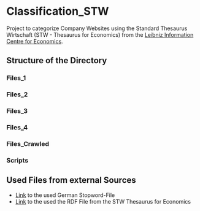 # Classification_STW
Project to categorize Company Websites using the Standard Thesaurus Wirtschaft (STW - Thesaurus for Economics) from the [Leibniz Information Centre for Economics](http://www.zbw.eu/en/).

## Structure of the Directory
### Files_1
### Files_2
### Files_3
### Files_4
### Files_Crawled
### Scripts

## Used Files from external Sources
- [Link](http://members.unine.ch/jacques.savoy/clef/germanST.txt) to the used German Stopword-File
- [Link](http://zbw.eu/stw/versions/latest/download/about.en.html) to the used the RDF File from the STW Thesaurus for Economics
